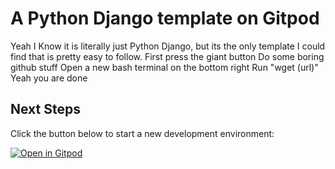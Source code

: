 # A Python Django template on Gitpod

Yeah I Know it is literally just Python Django, but its the only template I could find that is pretty easy to follow.
First press the giant button
Do some boring github stuff
Open a new bash terminal on the bottom right
Run "wget (url)"
Yeah you are done

## Next Steps

Click the button below to start a new development environment:

[![Open in Gitpod](https://gitpod.io/button/open-in-gitpod.svg)](https://gitpod.io/#https://github.com/gitpod-io/template-python-django)

